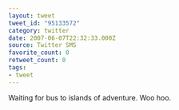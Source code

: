 ```yaml
---
layout: tweet
tweet_id: "95133572"
category: twitter
date: 2007-06-07T22:32:33.000Z
source: Twitter SMS
favorite_count: 0
retweet_count: 0
tags:
- tweet
---
```


Waiting for bus to islands of adventure. Woo hoo.
